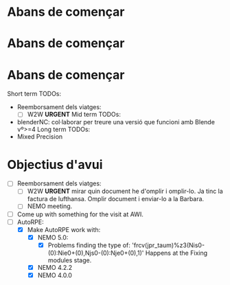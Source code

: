 # Abans de començar
# Abans de començar
# Abans de començar
Short term TODOs:
- Reemborsament dels viatges:
	- [ ] W2W **URGENT**
Mid term TODOs:
- blenderNC: col·laborar per treure una versió que funcioni amb Blende vº>=4 
Long term TODOs:
- Mixed Precision

# Objectius d'avui

- [ ] Reemborsament dels viatges:
	- [ ] W2W **URGENT** mirar quin document he d'omplir i omplir-lo.
	      Ja tinc la factura de lufthansa. Omplir document i enviar-lo a la Barbara.
	- [ ] NEMO meeting.
- [ ] Come up with something for the visit at AWI.
- [ ] AutoRPE:
	- [x] Make AutoRPE work with:
		- [x] NEMO 5.0:
			- [x] Problems finding the type of: 'frcv(jpr_taum)%z3(Nis0-(0):Nie0+(0),Njs0-(0):Nje0+(0),1)'
		           Happens at the Fixing modules stage.
			      
		- [x] NEMO 4.2.2
		- [x] NEMO 4.0.0
